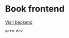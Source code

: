 # Book frontend

[Visit backend](https://github.com/victor-romero-martinez/book-backend-express)

```bash
yarn dev
```
